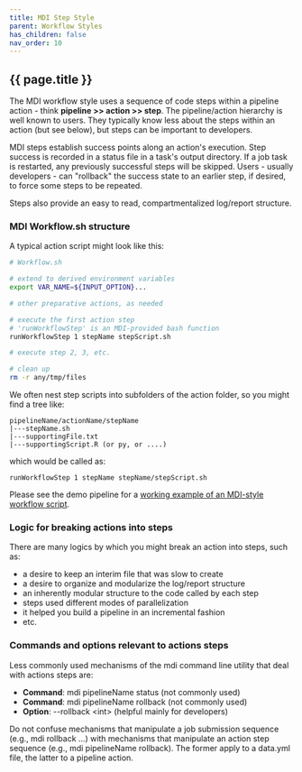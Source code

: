 ```yaml
---
title: MDI Step Style
parent: Workflow Styles
has_children: false
nav_order: 10
---
```


## {{ page.title }}

The MDI workflow style uses a sequence of code steps within a pipeline
action - think **pipeline >> action >> step**. The pipeline/action
hierarchy is well known to users. They typically know less about the
steps within an action (but see below), but steps can be important to developers.

MDI steps establish success points along an action's
execution. Step success is recorded in a status file in a task's output 
directory. If a job task is restarted,
any previously successful steps will be skipped.
Users - usually developers - can "rollback" the success state to an earlier step, 
if desired, to force some steps to be repeated.

Steps also provide an easy to read, compartmentalized log/report structure.

### MDI Workflow.sh structure

A typical action script might look like this:

```bash
# Workflow.sh

# extend to derived environment variables
export VAR_NAME=${INPUT_OPTION}...

# other preparative actions, as needed

# execute the first action step
# 'runWorkflowStep' is an MDI-provided bash function
runWorkflowStep 1 stepName stepScript.sh

# execute step 2, 3, etc.

# clean up
rm -r any/tmp/files
```

We often nest step scripts into subfolders of the action folder,
so you might find a tree like:

```
pipelineName/actionName/stepName
|---stepName.sh
|---supportingFile.txt
|---supportingScript.R (or py, or ....)
```

which would be called as:

```
runWorkflowStep 1 stepName stepName/stepScript.sh
```

Please see the demo pipeline for a 
[working example of an MDI-style workflow script](https://github.com/MiDataInt/demo-mdi-tools/blob/main/pipelines/demo/do/Workflow.sh).

### Logic for breaking actions into steps

There are many logics by which you might break an action into steps, such as:

- a desire to keep an interim file that was slow to create
- a desire to organize and modularize the log/report structure
- an inherently modular structure to the code called by each step
- steps used different modes of parallelization
- it helped you build a pipeline in an incremental fashion
- etc.

### Commands and options relevant to actions steps

Less commonly used mechanisms of the mdi command line utility that deal with actions steps are:
- **Command**: mdi pipelineName status (not commonly used)
- **Command**: mdi pipelineName rollback (not commonly used)
- **Option**: --rollback \<int\> (helpful mainly for developers)

Do not confuse mechanisms that manipulate
a job submission sequence (e.g., mdi rollback ...) with mechanisms
that manipulate an action step sequence (e.g., mdi pipelineName rollback).
The former apply to a data.yml file, the latter to a pipeline action.

